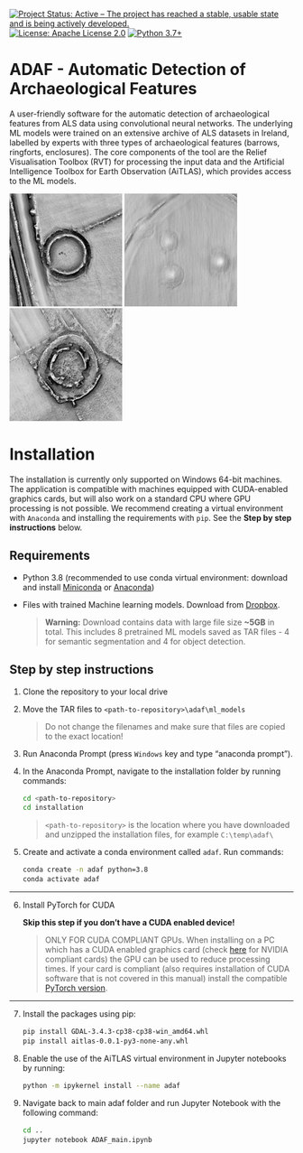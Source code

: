 [![Project Status: Active – The project has reached a stable, usable state and is being actively developed.](https://www.repostatus.org/badges/latest/active.svg?style=for-the-badge)](https://www.repostatus.org/#active) [![License: Apache License 2.0](https://img.shields.io/badge/License-Apache%202.0-olivegreen.svg)](https://github.com/biasvariancelabs/aitlas/blob/master/LICENSE) [![Python 3.7+](https://img.shields.io/badge/python-3.7+-blue.svg)](https://www.python.org/downloads/release/python-370/)




# ADAF - Automatic Detection of Archaeological Features


A user-friendly software for the automatic detection of archaeological features from ALS data using convolutional neural
networks. The underlying ML models were trained on an extensive archive of ALS datasets in Ireland, labelled by experts
with three types of archaeological features (barrows, ringforts, enclosures). The core components of the tool are the
Relief Visualisation Toolbox (RVT) for processing the input data and the Artificial Intelligence Toolbox for Earth
Observation (AiTLAS), which provides access to the ML models.

<img src="adaf/media/ringfort.jpg" alt="drawing" width="200"/> <img src="adaf/media/barrows.jpg" alt="drawing" width="200"/> <img src="adaf/media/enclosure.jpg" alt="drawing" width="200"/>


# Installation

The installation is currently only supported on Windows 64-bit machines. The application is compatible with machines 
equipped with CUDA-enabled graphics cards, but will also work on a standard CPU where GPU processing is not possible.
We recommend creating a virtual environment with `Anaconda` and installing the requirements with `pip`. 
See the **Step by step instructions** below.


## Requirements
* Python 3.8 (recommended to use conda virtual environment: download and install
[Miniconda](https://docs.anaconda.com/free/miniconda/) or
[Anaconda](https://docs.anaconda.com/free/anaconda/install/windows/))

* Files with trained Machine learning models. Download from [Dropbox](https://www.dropbox.com/t/QRVtxUVTPRVSnYKK).

    > **Warning:** Download contains data with large file size **~5GB** in total. This includes 8 pretrained ML models saved as TAR files - 4 for semantic segmentation and 4 for object detection.


## Step by step instructions

1. Clone the repository to your local drive

2. Move the TAR files to `<path-to-repository>\adaf\ml_models`

    > Do not change the filenames and make sure that files are copied to the exact location!

3. Run Anaconda Prompt (press `Windows` key and type “anaconda prompt”).

4. In the Anaconda Prompt, navigate to the installation folder by running commands:
    
   ```bash
   cd <path-to-repository>
   cd installation
   ```
   
    >`<path-to-repository>` is the location where you have downloaded and unzipped the installation files, 
   > for example `C:\temp\adaf\`

5. Create and activate a conda environment called `adaf`. Run commands:

    ```bash
    conda create -n adaf python=3.8
    conda activate adaf
    ```
    
---
6. Install PyTorch for CUDA


    **Skip this step if you don’t have a CUDA enabled device!**

    > ONLY FOR CUDA COMPLIANT GPUs. When installing on a PC which has a CUDA enabled graphics card (check
    > [here](https://developer.nvidia.com/cuda-gpus) for
    > NVIDIA compliant cards) the GPU can be used to reduce processing times. If your card is compliant (also requires
    > installation of CUDA software that is not covered in this manual) install the compatible 
    > [PyTorch version](https://developer.nvidia.com/cuda-gpus).

---

7. Install the packages using pip:

    ```bash
    pip install GDAL-3.4.3-cp38-cp38-win_amd64.whl
    pip install aitlas-0.0.1-py3-none-any.whl
    ```
   
8. Enable the use of the AiTLAS virtual environment in Jupyter notebooks by running:

    ```bash   
    python -m ipykernel install --name adaf
    ```

9. Navigate back to main adaf folder and run Jupyter Notebook with the following command:

    ```bash   
    cd ..
    jupyter notebook ADAF_main.ipynb
    ```

